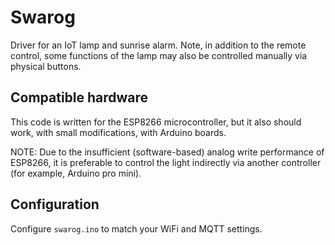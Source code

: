 # Swarog

Driver for an IoT lamp and sunrise alarm. Note, in addition to the remote
control, some functions of the lamp may also be controlled manually via
physical buttons.

## Compatible hardware

This code is written for the ESP8266 microcontroller, but it also should work,
with small modifications, with Arduino boards.

NOTE: Due to the insufficient (software-based) analog write performance of
ESP8266, it is preferable to control the light indirectly via another
controller (for example, Arduino pro mini).

## Configuration

Configure `swarog.ino` to match your WiFi and MQTT settings.
